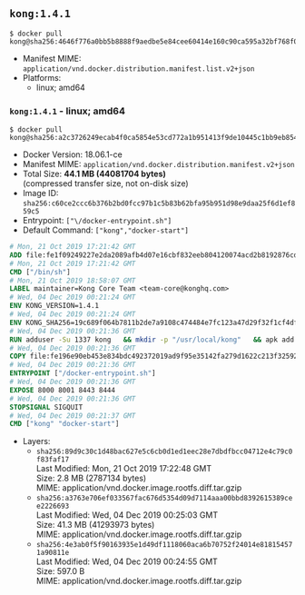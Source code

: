 ## `kong:1.4.1`

```console
$ docker pull kong@sha256:4646f776a0bb5b8888f9aedbe5e84cee60414e160c90ca595a32bf768f0a5b62
```

-	Manifest MIME: `application/vnd.docker.distribution.manifest.list.v2+json`
-	Platforms:
	-	linux; amd64

### `kong:1.4.1` - linux; amd64

```console
$ docker pull kong@sha256:a2c3726249ecab4f0ca5854e53cd772a1b951413f9de10445c1bb9eb854c15c8
```

-	Docker Version: 18.06.1-ce
-	Manifest MIME: `application/vnd.docker.distribution.manifest.v2+json`
-	Total Size: **44.1 MB (44081704 bytes)**  
	(compressed transfer size, not on-disk size)
-	Image ID: `sha256:c60ce2ccc6b376b2bd0fcc97b1c5b83b62bfa95b951d98e9daa25f6d1ef859c5`
-	Entrypoint: `["\/docker-entrypoint.sh"]`
-	Default Command: `["kong","docker-start"]`

```dockerfile
# Mon, 21 Oct 2019 17:21:42 GMT
ADD file:fe1f09249227e2da2089afb4d07e16cbf832eeb804120074acd2b8192876cd28 in / 
# Mon, 21 Oct 2019 17:21:42 GMT
CMD ["/bin/sh"]
# Mon, 21 Oct 2019 18:58:07 GMT
LABEL maintainer=Kong Core Team <team-core@konghq.com>
# Wed, 04 Dec 2019 00:21:24 GMT
ENV KONG_VERSION=1.4.1
# Wed, 04 Dec 2019 00:21:24 GMT
ENV KONG_SHA256=19c689f064b7811b2de7a9108c474484e7fc123a47d29f32f1cf4df1f692d8e4
# Wed, 04 Dec 2019 00:21:36 GMT
RUN adduser -Su 1337 kong 	&& mkdir -p "/usr/local/kong" 	&& apk add --no-cache --virtual .build-deps curl wget tar ca-certificates 	&& apk add --no-cache libgcc openssl pcre perl tzdata libcap su-exec zip 	&& wget -O kong.tar.gz "https://bintray.com/kong/kong-alpine-tar/download_file?file_path=kong-$KONG_VERSION.amd64.apk.tar.gz" 	&& echo "$KONG_SHA256 *kong.tar.gz" | sha256sum -c - 	&& tar -xzf kong.tar.gz -C /tmp 	&& rm -f kong.tar.gz 	&& cp -R /tmp/usr / 	&& rm -rf /tmp/usr 	&& cp -R /tmp/etc / 	&& rm -rf /tmp/etc 	&& apk del .build-deps 	&& chown -R kong:0 /usr/local/kong 	&& chmod -R g=u /usr/local/kong
# Wed, 04 Dec 2019 00:21:36 GMT
COPY file:fe196e90eb453e834bdc492372019ad9f95e35142fa279d1622c213f32592fe9 in /docker-entrypoint.sh 
# Wed, 04 Dec 2019 00:21:36 GMT
ENTRYPOINT ["/docker-entrypoint.sh"]
# Wed, 04 Dec 2019 00:21:36 GMT
EXPOSE 8000 8001 8443 8444
# Wed, 04 Dec 2019 00:21:36 GMT
STOPSIGNAL SIGQUIT
# Wed, 04 Dec 2019 00:21:37 GMT
CMD ["kong" "docker-start"]
```

-	Layers:
	-	`sha256:89d9c30c1d48bac627e5c6cb0d1ed1eec28e7dbdfbcc04712e4c79c0f83faf17`  
		Last Modified: Mon, 21 Oct 2019 17:22:48 GMT  
		Size: 2.8 MB (2787134 bytes)  
		MIME: application/vnd.docker.image.rootfs.diff.tar.gzip
	-	`sha256:a3763e706ef033567fac676d5354d09d7114aaa00bbd8392615389cee2226693`  
		Last Modified: Wed, 04 Dec 2019 00:25:03 GMT  
		Size: 41.3 MB (41293973 bytes)  
		MIME: application/vnd.docker.image.rootfs.diff.tar.gzip
	-	`sha256:4e3ab0f5f90163935e1d49df1118060aca6b70752f24014e818154571a90811e`  
		Last Modified: Wed, 04 Dec 2019 00:24:55 GMT  
		Size: 597.0 B  
		MIME: application/vnd.docker.image.rootfs.diff.tar.gzip
